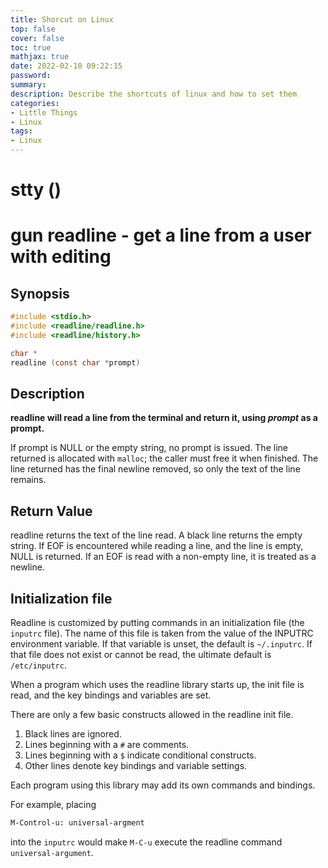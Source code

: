 ```yaml
---
title: Shorcut on Linux
top: false
cover: false
toc: true
mathjax: true
date: 2022-02-10 09:22:15
password:
summary:
description: Describe the shortcuts of linux and how to set them
categories:
- Little Things
- Linux
tags:
- Linux
---
```



# stty () #

# gun readline - get a line from a user with editing #

## Synopsis ##


```c
#include <stdio.h>
#include <readline/readline.h>
#include <readline/history.h>

char *
readline (const char *prompt)

```


## Description ##

**readline will read a line from the terminal and return it, using
*prompt* as a prompt.**

If prompt is NULL or the empty string, no prompt is issued.
The line returned is allocated with `malloc`; the caller must
free it when finished. The line returned has the final newline removed,
so only the text of the line remains.

## Return Value ##

readline returns the text of the line read. A black line returns the empty
string. If EOF is encountered while reading a line, and the line is empty,
NULL is returned. If an EOF is read with a non-empty line, it is treated
as a newline.

## Initialization file ##

Readline is customized by putting commands in an initialization file
(the `inputrc` file). The name of this file is taken from the value of 
the INPUTRC environment variable. If that variable is unset, the default
is `~/.inputrc`. If that file does not exist or cannot be read, the
ultimate default is `/etc/inputrc`. 

When a program which uses the readline library starts up, the init
file is read, and the key bindings and variables are set. 

There are only a few basic constructs allowed in the readline init file.

1. Black lines are ignored.
2. Lines beginning with a `#` are comments.
3. Lines beginning with a `$` indicate conditional constructs.
4. Other lines denote key bindings and variable settings.



Each program using this library may add its own commands and bindings.


For example, placing
```bash
M-Control-u: universal-argment
```
into the `inputrc` would make `M-C-u` execute the readline command
`universal-argument`.

